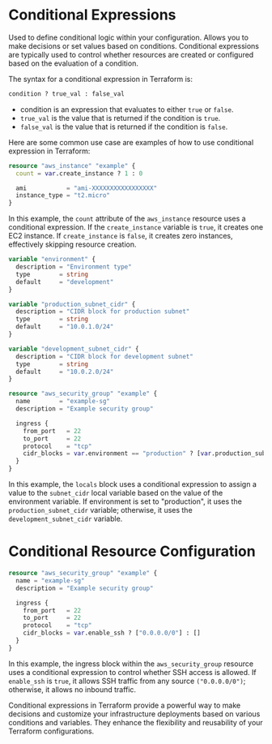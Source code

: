 # Conditional Expressions
Used to define conditional logic within your configuration. Allows you to make decisions or set values based on conditions. Conditional expressions 
are typically used to control whether resources are created or configured based on the evaluation of a condition.

The syntax for a conditional expression in Terraform is:
```terraform
condition ? true_val : false_val
```
- condition is an expression that evaluates to either ```true``` or ```false```.
- ```true_val``` is the value that is returned if the condition is ```true```.
- ```false_val``` is the value that is returned if the condition is ```false```.

Here are some common use case are examples of how to use conditional expression in Terraform:

```terraform
resource "aws_instance" "example" {
  count = var.create_instance ? 1 : 0

  ami           = "ami-XXXXXXXXXXXXXXXXX"
  instance_type = "t2.micro"
}
```
In this example, the ```count``` attribute of the ```aws_instance``` resource uses a conditional expression. If the ```create_instance``` variable is ```true```, it creates one EC2 instance. If ```create_instance``` is ```false```, it creates zero instances, effectively skipping resource creation.

```terraform
variable "environment" {
  description = "Environment type"
  type        = string
  default     = "development"
}

variable "production_subnet_cidr" {
  description = "CIDR block for production subnet"
  type        = string
  default     = "10.0.1.0/24"
}

variable "development_subnet_cidr" {
  description = "CIDR block for development subnet"
  type        = string
  default     = "10.0.2.0/24"
}

resource "aws_security_group" "example" {
  name        = "example-sg"
  description = "Example security group"

  ingress {
    from_port   = 22
    to_port     = 22
    protocol    = "tcp"
    cidr_blocks = var.environment == "production" ? [var.production_subnet_cidr] : [var.development_subnet_cidr]
  }
}

```

In this example, the `locals` block uses a conditional expression to assign a value to the `subnet_cidr` local variable based on the value of the environment variable. If environment is set to "production", it uses the `production_subnet_cidr` variable; otherwise, it uses the `development_subnet_cidr` variable.

# Conditional Resource Configuration

```terraform
resource "aws_security_group" "example" {
  name = "example-sg"
  description = "Example security group"

  ingress {
    from_port   = 22
    to_port     = 22
    protocol    = "tcp"
    cidr_blocks = var.enable_ssh ? ["0.0.0.0/0"] : []
  }
}
```
In this example, the ingress block within the ```aws_security_group``` resource uses a conditional expression to control whether SSH access is allowed. If ```enable_ssh``` is ```true```, it allows SSH traffic from any source ```("0.0.0.0/0")```; otherwise, it allows no inbound traffic.

Conditional expressions in Terraform provide a powerful way to make decisions and customize your infrastructure deployments based on various conditions and variables. They enhance the flexibility and reusability of your Terraform configurations.
